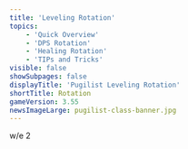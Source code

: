 ```yaml
---
title: 'Leveling Rotation'
topics:
    - 'Quick Overview'
    - 'DPS Rotation'
    - 'Healing Rotation'
    - 'TIPs and Tricks'
visible: false
showSubpages: false
displayTitle: 'Pugilist Leveling Rotation'
shortTitle: Rotation
gameVersion: 3.55
newsImageLarge: pugilist-class-banner.jpg
---
```


w/e 2